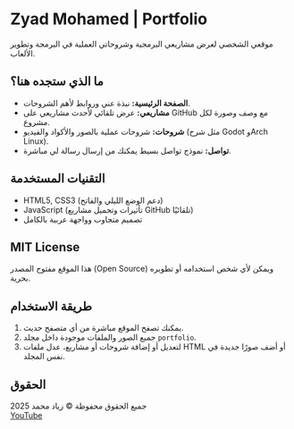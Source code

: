 # Zyad Mohamed | Portfolio

موقعي الشخصي لعرض مشاريعي البرمجية وشروحاتي العملية في البرمجة وتطوير الألعاب.

## ما الذي ستجده هنا؟

- **الصفحة الرئيسية:** نبذة عني وروابط لأهم الشروحات.
- **مشاريعي:** عرض تلقائي لأحدث مشاريعي على GitHub مع وصف وصورة لكل مشروع.
- **شروحات:** شروحات عملية بالصور والأكواد والفيديو (مثل شرح Godot وArch Linux).
- **تواصل:** نموذج تواصل بسيط يمكنك من إرسال رسالة لي مباشرة.

## التقنيات المستخدمة

- HTML5, CSS3 (دعم الوضع الليلي والفاتح)
- JavaScript (تأثيرات وتحميل مشاريع GitHub تلقائيًا)
- تصميم متجاوب وواجهة عربية بالكامل

## MIT License

هذا الموقع مفتوح المصدر (Open Source) ويمكن لأي شخص استخدامه أو تطويره بحرية.

## طريقة الاستخدام

1. يمكنك تصفح الموقع مباشرة من أي متصفح حديث.
2. جميع الصور والملفات موجودة داخل مجلد `portfolio`.
3. لتعديل أو إضافة شروحات أو مشاريع، عدل ملفات HTML أو أضف صورًا جديدة في نفس المجلد.

## الحقوق

جميع الحقوق محفوظة © زياد محمد 2025  
[YouTube](https://www.youtube.com/@FDJTS)
